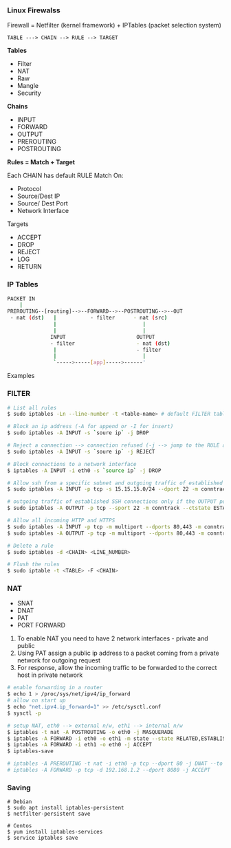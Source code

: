 ### Linux Firewalss

Firewall = Netfilter (kernel framework) + IPTables (packet selection system)

```
TABLE ---> CHAIN --> RULE --> TARGET
```
<b>Tables</b>
- Filter
- NAT
- Raw
- Mangle
- Security

<b>Chains</b>
- INPUT
- FORWARD
- OUTPUT
- PREROUTING
- POSTROUTING

<b>Rules = Match + Target</b>

Each CHAIN has default RULE
Match On:
- Protocol
- Source/Dest IP
- Source/ Dest Port
- Network Interface

Targets
- ACCEPT
- DROP
- REJECT
- LOG
- RETURN

### IP Tables
```bash
PACKET IN
    |
PREROUTING--[routing]-->--FORWARD-->--POSTROUTING-->--OUT
 - nat (dst)   |           - filter      - nat (src)
               |                            |
               |                            |
              INPUT                       OUTPUT
              - filter                    - nat (dst)
               |                          - filter
               |                            |
               `----->-----[app]----->------'
```

Examples

### FILTER
```bash
# List all rules
$ sudo iptables -Ln --line-number -t <table-name> # default FILTER table

# Block an ip address (-A for append or -I for insert)
$ sudo iptables -A INPUT -s `soure ip` -j DROP

# Reject a connection --> connection refused (-j --> jump to the RULE and end chain)
$ sudo iptables -A INPUT -s `soure ip` -j REJECT

# Block connections to a network interface
$ iptables -A INPUT -i eth0 -s `source ip` -j DROP

# Allow ssh from a specific subnet and outgoing traffic of established SSH connections (-m --> module)
$ sudo iptables -A INPUT -p tcp -s 15.15.15.0/24 --dport 22 -m conntrack --ctstate NEW,ESTABLISHED -j ACCEPT

# outgoing traffic of established SSH connections only if the OUTPUT policy is not ACCEPT
$ sudo iptables -A OUTPUT -p tcp --sport 22 -m conntrack --ctstate ESTABLISHED -j ACCEPT

# Allow all incoming HTTP and HTTPS
$ sudo iptables -A INPUT -p tcp -m multiport --dports 80,443 -m conntrack --ctstate NEW,ESTABLISHED -j ACCEPT
$ sudo iptables -A OUTPUT -p tcp -m multiport --dports 80,443 -m conntrack --ctstate ESTABLISHED -j ACCEPT

# Delete a rule
$ sudo iptables -d <CHAIN> <LINE_NUMBER>

# Flush the rules
$ sudo iptable -t <TABLE> -F <CHAIN>
```

### NAT
- SNAT
- DNAT
- PAT
- PORT FORWARD

1. To enable NAT you need to have 2 network interfaces - private and public
2. Using PAT assign a public ip address to a packet coming from a private network for outgoing request
3. For response, allow the incoming traffic to be forwarded to the correct host in private network

```bash
# enable forwarding in a router
$ echo 1 > /proc/sys/net/ipv4/ip_forward
# allow on start up
$ echo "net.ipv4.ip_forward=1" >> /etc/sysctl.conf
$ sysctl -p

# setup NAT, eth0 --> external n/w, eth1 --> internal n/w
$ iptables -t nat -A POSTROUTING -o eth0 -j MASQUERADE
$ iptables -A FORWARD -i eth0 -o eth1 -m state --state RELATED,ESTABLISHED -j ACCEPT
$ iptables -A FORWARD -i eth1 -o eth0 -j ACCEPT
$ iptables-save
```

```bash
# iptables -A PREROUTING -t nat -i eth0 -p tcp --dport 80 -j DNAT --to 192.168.1.2:8080
# iptables -A FORWARD -p tcp -d 192.168.1.2 --dport 8080 -j ACCEPT
```
### Saving
```
# Debian
$ sudo apt install iptables-persistent
$ netfilter-persistent save

# Centos
$ yum install iptables-services
$ service iptables save
```
